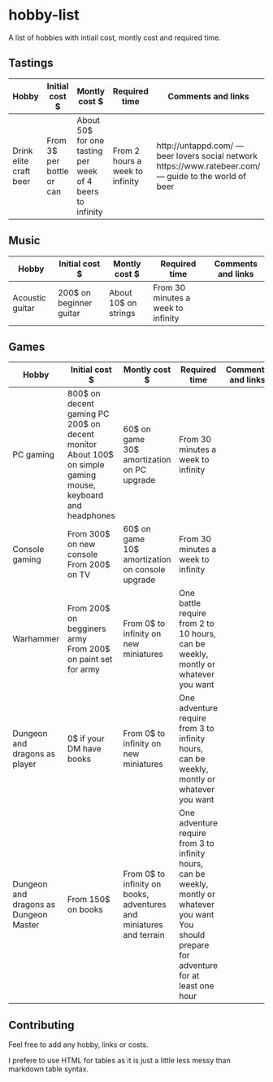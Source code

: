 # hobby-list

A list of hobbies with intiail cost, montly cost and required time.

## Tastings

<table>
  <thead>
    <tr>
      <th>Hobby</th>
      <th>Initial cost $</th>
      <th>Montly cost $</th>
      <th>Required time</th>
      <th>Comments and links</th>
    </tr>
  </thead>
  <tbody>
    <tr>
      <!-- Hobby --><td>Drink elite craft beer</td>
      <!-- Initial cost --><td>From 3$ per bottle or can</td>
      <!-- Montly cost --><td>About 50$ for one tasting per week of 4 beers to infinity</td>
      <!-- Required time --><td>From 2 hours a week to infinity</td>
      <!-- AddiComments and linkstional --><td>
      http://untappd.com/ — beer lovers social network<br />
      https://www.ratebeer.com/ — guide to the world of beer
      </td>
    </tr>
  </tbody>
</table>


## Music

<table>
  <thead>
    <tr>
      <th>Hobby</th>
      <th>Initial cost $</th>
      <th>Montly cost $</th>
      <th>Required time</th>
      <th>Comments and links</th>
    </tr>
  </thead>
  <tbody>
    <tr>
      <!-- Hobby --><td>Acoustic guitar</td>
      <!-- Initial cost --><td>200$ on beginner guitar</td>
      <!-- Montly cost --><td>About 10$ on strings</td>
      <!-- Required time --><td>From 30 minutes a week to infinity</td>
      <!-- AddiComments and linkstional --><td></td>
    </tr>
  </tbody>
</table>

## Games

<table>
  <thead>
    <tr>
      <th>Hobby</th>
      <th>Initial cost $</th>
      <th>Montly cost $</th>
      <th>Required time</th>
      <th>Comments and links</th>
    </tr>
  </thead>
  <tbody>
    <tr>
      <!-- Hobby --><td>PC gaming</td>
      <!-- Initial cost --><td>800$ on decent gaming PC</br>
      200$ on decent monitor</br>
      About 100$ on simple gaming mouse, keyboard and headphones
      </td>
      <!-- Montly cost --><td>60$ on game</br>
      30$ amortization on PC upgrade</td>
      <!-- Required time --><td>From 30 minutes a week to infinity</td>
      <!-- AddiComments and linkstional --><td></td>
    </tr>
    <tr>
      <!-- Hobby --><td>Console gaming</td>
      <!-- Initial cost --><td>From 300$ on new console</br>
      From 200$ on TV
      </td>
      <!-- Montly cost --><td>60$ on game</br>
      10$ amortization on console upgrade</td>
      <!-- Required time --><td>From 30 minutes a week to infinity</td>
      <!-- AddiComments and linkstional --><td></td>
    </tr>
    <tr>
      <!-- Hobby --><td>Warhammer</td>
      <!-- Initial cost --><td>From 200$ on begginers army</br>
      From 200$ on paint set for army
      </td>
      <!-- Montly cost --><td>From 0$ to infinity on new miniatures</td>
      <!-- Required time --><td>One battle require from 2 to 10 hours, can be weekly, montly or whatever you want</td>
      <!-- AddiComments and linkstional --><td></td>
    </tr>
    <tr>
      <!-- Hobby --><td>Dungeon and dragons as player</td>
      <!-- Initial cost --><td>0$ if your DM have books</td>
      <!-- Montly cost --><td>From 0$ to infinity on new miniatures</td>
      <!-- Required time --><td>One adventure require from 3 to infinity hours, can be weekly, montly or whatever you want</td>
      <!-- AddiComments and linkstional --><td></td>
    </tr>
    <tr>
      <!-- Hobby --><td>Dungeon and dragons as Dungeon Master</td>
      <!-- Initial cost --><td>From 150$ on books</td>
      <!-- Montly cost --><td>From 0$ to infinity on books, adventures and miniatures and terrain</td>
      <!-- Required time --><td>One adventure require from 3 to infinity hours, can be weekly, montly or whatever you want</br>
      You should prepare for adventure for at least one hour</td>
      <!-- AddiComments and linkstional --><td></td>
    </tr>
  </tbody>
</table>

## Contributing

Feel free to add any hobby, links or costs.

I prefere to use HTML for tables as it is just a little less messy than markdown table syntax.

